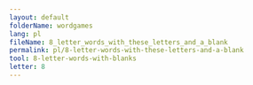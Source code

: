 ```yaml
---
layout: default
folderName: wordgames
lang: pl
fileName: 8_letter_words_with_these_letters_and_a_blank
permalink: pl/8-letter-words-with-these-letters-and-a-blank
tool: 8-letter-words-with-blanks
letter: 8
---
```

